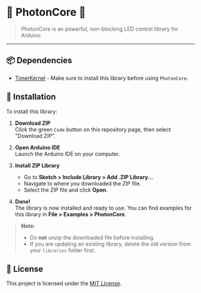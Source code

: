 # 🔅 PhotonCore 🔆

>PhotonCore is an powerful, non-blocking LED control library for Arduino.

---

## 📦 Dependencies

- [TimerKernel](https://github.com/MrDev-5000/TimerKernel) - Make sure to install this library before using `PhotonCore`.

## 🚀 Installation

To install this library:

1. **Download ZIP**  
   Click the green `Code` button on this repository page, then select "Download ZIP".

2. **Open Arduino IDE**  
   Launch the Arduino IDE on your computer.

3. **Install ZIP Library**  
   - Go to **Sketch > Include Library > Add .ZIP Library...**
   - Navigate to where you downloaded the ZIP file.
   - Select the ZIP file and click **Open**.

4. **Done!**  
   The library is now installed and ready to use. You can find examples for this library in **File > Examples > PhotonCore**.

>**Note:**  
>
> - Do **not** unzip the downloaded file before installing.  
> - If you are updating an existing library, delete the old version from your `libraries` folder first.

## 📜 License

 This project is licensed under the [MIT License](LICENSE).